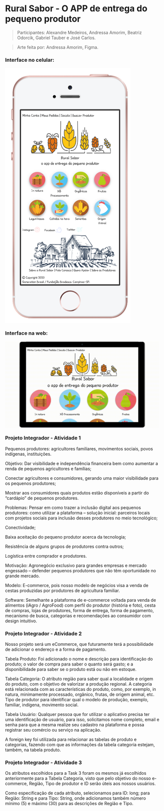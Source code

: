 # Rural Sabor - O APP de entrega do pequeno produtor
> Participantes: Alexandre Medeiros, Andressa Amorim, Beatriz Odorcik, Gabriel Tauber e José Carlos.

> Arte feita por: Andressa Amorim, Figma.

<h3>Interface no celular:</h3>

<img align="center" src="prot_cel.png">

<h3>Interface na web:</h3>

<img align="center" src="web.gif">

<h3>Projeto Integrador - Atividade 1</h3>

Pequenos produtores: agricultores familiares, movimentos sociais, povos indígenas, instituições.

Objetivo: Dar visibilidade e independência financeira bem como aumentar a renda de pequenos agricultores e famílias; 

Conectar agricultores e consumidores, gerando uma maior visibilidade para os pequenos produtores;

Mostrar aos consumidores quais produtos estão disponíveis a partir do “cardápio” de pequenos produtores.

Problemas: Pensar em como trazer a inclusão digital aos pequenos produtores: como utilizar a plataforma – solução inicial: parceiros locais com projetos sociais para inclusão desses produtores no meio tecnológico;

Conectividade;

Baixa aceitação do pequeno produtor acerca da tecnologia;

Resistência de alguns grupos de produtores contra outros;

Logística entre comprador e produtores.

Motivação: Agronegócio exclusivo para grandes empresas e mercado engessado – defender pequenos produtores que não têm oportunidade no grande mercado. 

Modelo: E-commerce, pois nosso modelo de negócios visa a venda de cestas produzidas por produtores de agricultura familiar.

Software: Semelhante a plataforma de e-commerce voltada para venda de alimentos (iAgro / AgroFood) com perfil do produtor (história e foto), cesta de compras, lojas de produtores, forma de entrega, forma de pagamento, mecanismo de busca, categorias e recomendações ao consumidor com design intuitivo.

<h3>Projeto Integrador - Atividade 2</h3>

Nosso   projeto   será   um   eCommerce,   que   futuramente   terá   a possibilidade   de adicionar o endereço e a forma de pagamento.

Tabela Produto: Foi adicionado o nome e descrição para identificação do produto; o valor de compra para saber o quanto será gasto; e a disponibilidade para saber se o produto está ou não em estoque. 

Tabela Categoria: O atributo região para saber qual a localidade e origem do produto, com o objetivo de valorizar a produção regional. A categoria está relacionada com as características do produto, como, por exemplo, in natura, minimamente processado, orgânico, frutas, de origem animal, etc. Tipo de produtor para identificar qual o modelo de produção, exemplo, familiar, indígena, movimento social. 

Tabela Usuário: Qualquer pessoa que for utilizar o aplicativo precisa ter uma identificação de usuário, para isso, solicitamos nome completo, email e senha para que a mesma realize seu cadastro na plataforma e possa registrar seu comércio ou serviço na aplicação.

A foreign key foi utilizada para relacionar as tabelas de produto e categorias, fazendo com que as informações da tabela categoria estejam, também, na tabela produto.

<h3>Projeto Integrador - Atividade 3</h3>

Os atributos escolhidos para a Task 3 foram os mesmos já escolhidos anteriormente para a Tabela Categoria, visto que pelo objetivo do nosso e-commerce, Região, Tipo de produtor e ID serão úteis aos nossos usuários.  

Como especificação de cada atributo, selecionamos para ID: long; para Região: String e para Tipo: String, onde adicionamos também número mínimo (5) e máximo (30) para as descrições de Região e Tipo. 
